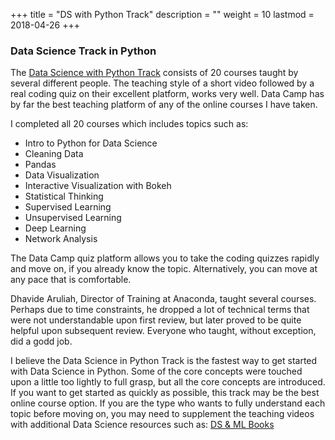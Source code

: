 +++
title = "DS with Python Track"
description = ""
weight = 10
lastmod = 2018-04-26
+++
### Data Science Track in Python

The [Data Science with Python Track](https://www.datacamp.com/tracks/data-scientist-with-python) consists of 20 courses taught by several different people.  The teaching style of a short video followed by a real coding quiz on their excellent platform, works very well.  Data Camp has by far the best teaching platform of any of the online courses I have taken.

I completed all 20 courses which includes topics such as:

* Intro to Python for Data Science
* Cleaning Data
* Pandas
* Data Visualization
* Interactive Visualization with Bokeh
* Statistical Thinking
* Supervised Learning
* Unsupervised Learning
* Deep Learning
* Network Analysis

The Data Camp quiz platform allows you to take the coding quizzes rapidly and move on, if you already know the topic.  Alternatively, you can move at any pace that is comfortable.

Dhavide Aruliah, Director of Training at Anaconda, taught several courses.  Perhaps due to time constraints, he dropped a lot of technical terms that were not understandable upon first review, but later proved to be quite helpful upon subsequent review.  Everyone who taught, without exception, did a godd job.

I believe the Data Science in Python Track is the fastest way to get started with Data Science in Python.  Some of the core concepts were touched upon a little too lightly to full grasp, but all the core concepts are introduced.  If you want to get started as quickly as possible, this track may be the best online course option.  If you are the type who wants to fully understand each topic before moving on, you may need to supplement the teaching videos with additional Data Science resources such as: [DS & ML Books](/books/applied_ds_ml/)